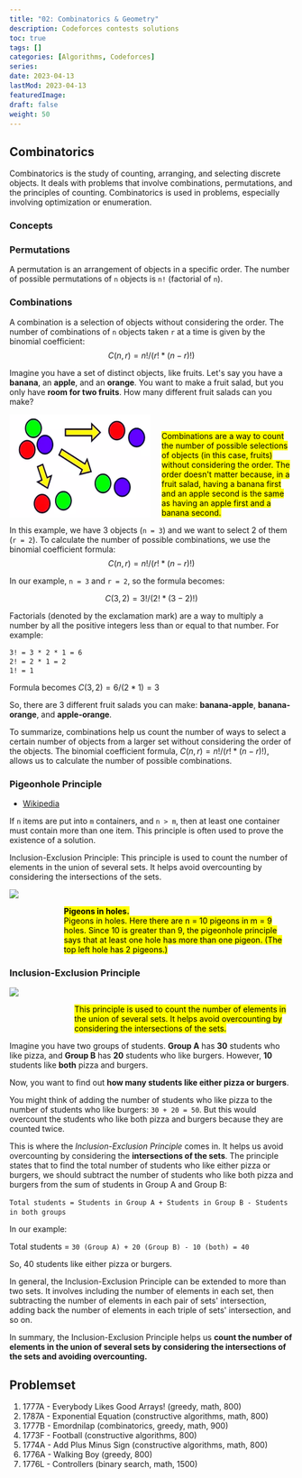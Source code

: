 ```yaml
---
title: "02: Combinatorics & Geometry"
description: Codeforces contests solutions
toc: true
tags: []
categories: [Algorithms, Codeforces]
series:
date: 2023-04-13
lastMod: 2023-04-13
featuredImage:
draft: false
weight: 50
---
```


## Combinatorics

Combinatorics is the study of counting, arranging, and selecting discrete objects. It deals with problems that involve combinations, permutations, and the principles of counting. Combinatorics is used in problems, especially involving optimization or enumeration.

### Concepts

### Permutations

A permutation is an arrangement of objects in a specific order. The number of possible permutations of `n` objects is `n!` (factorial of `n`).

### Combinations

A combination is a selection of objects without considering the order. The number of combinations of `n` objects taken `r` at a time is given by the binomial coefficient: $$C(n, r) = n! / (r! * (n-r)!)$$

Imagine you have a set of distinct objects, like fruits. Let's say you have a **banana**, an **apple**, and an **orange**. You want to make a fruit salad, but you only have **room for two fruits**. How many different fruit salads can you make?

<div style="display: flex;">
    <img src="./assets/combinations.png" width="250">
    <div style="margin-left: 20px; margin-top: 30px">
        <mark>Combinations are a way to count the number of possible selections of objects (in this case, fruits) without considering the order. The order doesn't matter because, in a fruit salad, having a banana first and an apple second is the same as having an apple first and a banana second.</mark>
    </div>
</div>

In this example, we have 3 objects (`n = 3`) and we want to select 2 of them (`r = 2`). To calculate the number of possible combinations, we use the binomial coefficient formula: $$C(n, r) = n! / (r! * (n-r)!)$$

In our example, `n = 3` and `r = 2`, so the formula becomes:

$$C(3, 2) = 3! / (2! * (3-2)!)$$

Factorials (denoted by the exclamation mark) are a way to multiply a number by all the positive integers less than or equal to that number. For example:

```
3! = 3 * 2 * 1 = 6
2! = 2 * 1 = 2
1! = 1
```

Formula becomes $C(3, 2) = 6 / (2 * 1) = 3$

So, there are 3 different fruit salads you can make: **banana-apple**, **banana-orange**, and **apple-orange**.

To summarize, combinations help us count the number of ways to select a certain number of objects from a larger set without considering the order of the objects. The binomial coefficient formula, $C(n, r) = n! / (r! * (n-r)!)$, allows us to calculate the number of possible combinations.

### Pigeonhole Principle

- [Wikipedia](https://en.wikipedia.org/wiki/Pigeonhole_principle)

If `n` items are put into `m` containers, and `n > m`, then at least one container must contain more than one item. This principle is often used to prove the existence of a solution.

Inclusion-Exclusion Principle: This principle is used to count the number of elements in the union of several sets. It helps avoid overcounting by considering the intersections of the sets.

<div style="display: flex;">
    <img src="https://upload.wikimedia.org/wikipedia/commons/thumb/5/5c/TooManyPigeons.jpg/440px-TooManyPigeons.jpg" width="250">
    <div style="margin-left: 20px; margin-top: 30px">
        <mark><b>Pigeons in holes.</b></mark></br>
        <mark>Pigeons in holes. Here there are n = 10 pigeons in m = 9 holes. Since 10 is greater than 9, the pigeonhole principle says that at least one hole has more than one pigeon. (The top left hole has 2 pigeons.)</mark>
    </div>
</div>

### Inclusion-Exclusion Principle

<div style="display: flex;">
    <img src="https://upload.wikimedia.org/wikipedia/commons/thumb/4/42/Inclusion-exclusion.svg/440px-Inclusion-exclusion.svg.png" width="250">
    <div style="margin-left: 20px; margin-top: 30px">
        <mark>This principle is used to count the number of elements in the union of several sets. It helps avoid overcounting by considering the intersections of the sets.</mark>
    </div>
</div>

Imagine you have two groups of students. **Group A** has **30** students who like pizza, and **Group B** has **20** students who like burgers. However, **10** students like **both** pizza and burgers.

Now, you want to find out **how many students like either pizza or burgers**.

You might think of adding the number of students who like pizza to the number of students who like burgers: `30 + 20 = 50`. But this would overcount the students who like both pizza and burgers because they are counted twice.

This is where the *Inclusion-Exclusion Principle* comes in. It helps us avoid overcounting by considering the **intersections of the sets**. The principle states that to find the total number of students who like either pizza or burgers, we should subtract the number of students who like both pizza and burgers from the sum of students in Group A and Group B:

`Total students = Students in Group A + Students in Group B - Students in both groups`

In our example:

Total students = `30 (Group A) + 20 (Group B) - 10 (both) = 40`

So, 40 students like either pizza or burgers.

In general, the Inclusion-Exclusion Principle can be extended to more than two sets. It involves including the number of elements in each set, then subtracting the number of elements in each pair of sets' intersection, adding back the number of elements in each triple of sets' intersection, and so on.

In summary, the Inclusion-Exclusion Principle helps us **count the number of elements in the union of several sets by considering the intersections of the sets and avoiding overcounting.**

## Problemset

1. 1777A - Everybody Likes Good Arrays! (greedy, math, 800)
1. 1787A - Exponential Equation (constructive algorithms, math, 800)
1. 1777B - Emordnilap (combinatorics, greedy, math, 900)
1. 1773F - Football (constructive algorithms, 800)
1. 1774A - Add Plus Minus Sign (constructive algorithms, math, 800)
1. 1776A - Walking Boy (greedy, 800)
1. 1776L - Controllers (binary search, math, 1500)
